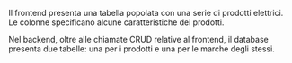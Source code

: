 Il frontend presenta una tabella popolata con una serie di prodotti elettrici. Le colonne specificano alcune caratteristiche dei prodotti.

Nel backend, oltre alle chiamate CRUD relative al frontend, il database presenta due tabelle: una per i prodotti e una per le marche degli stessi.
